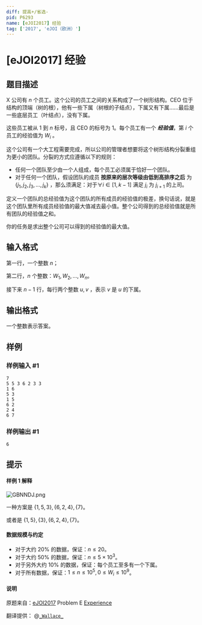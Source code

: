```yaml
---
diff: 提高+/省选-
pid: P6293
name: [eJOI2017] 经验
tag: ['2017', 'eJOI（欧洲）']
---
```

# [eJOI2017] 经验
## 题目描述

X 公司有 $n$ 个员工。这个公司的员工之间的关系构成了一个树形结构。CEO 位于结构的顶端（树的根），他有一些下属（树根的子结点），下属又有下属……最后是一些底层员工（叶结点），没有下属。

这些员工被从 $1$ 到 $n$ 标号，且 CEO 的标号为 1。每个员工有一个 ***经验值***，第 $i$ 个员工的经验值为 $W_i$ 。

这个公司有一个大工程需要完成，所以公司的管理者想要将这个树形结构分裂重组为更小的团队。分裂的方式应遵循以下的规则：

- 任何一个团队至少由一个人组成，每个员工必须属于恰好一个团队。
- 对于任何一个团队，假设团队的成员 **按原来的层次等级由低到高排序之后**  为 $\{j_1,j_2,j_3,...,j_k\}$ ，那么须满足：对于$\forall i \in [1,k-1]$ 满足 $j_i$ 为 $j_{i+1}$ 的上司。

定义一个团队的总经验值为这个团队的所有成员的经验值的极差，换句话说，就是这个团队里所有成员经验值的最大值减去最小值。整个公司得到的总经验值就是所有团队的经验值之和。

你的任务是求出整个公司可以得到的经验值的最大值。
## 输入格式

第一行，一个整数 $n$；

第二行，$n$ 个整数：$W_1,W_2,...,W_n$。

接下来 $n-1$ 行，每行两个整数 $u,v$ ，表示 $v$ 是 $u$ 的下属。
## 输出格式

一个整数表示答案。
## 样例

### 样例输入 #1
```
7
5 5 3 6 2 3 3
1 6
5 3
1 5
6 2
2 4
6 7
```
### 样例输出 #1
```
6
```
## 提示

#### 样例 1 解释

![GBNNDJ.png](https://s1.ax1x.com/2020/04/05/GBNNDJ.png)

一种方案是 $\{1,5,3\},\{6,2,4\},\{7\}$。

或者是 $\{1, 5\}, \{3\}, \{6, 2, 4\}, \{7\}$。

#### 数据规模与约定

- 对于大约 $20\%$ 的数据，保证：$n\le 20$。
- 对于大约 $50\%$ 的数据，保证：$n\le 5\times 10^3$。
- 对于另外大约 $10\%$ 的数据，保证：每个员工至多有一个下属。
- 对于所有数据，保证：$1\le n\le 10^5,0\le W_i\le 10^9$。

#### 说明

原题来自：[eJOI2017](www.ejoi.org) Problem E [Experience](http://ejoi.org/wp-content/themes/ejoi/assets/pdfs/tasks_day_2/EN/experience_statement-en.pdf)

翻译提供： @[```_Wallace_```](https://www.luogu.com.cn/user/61430)
